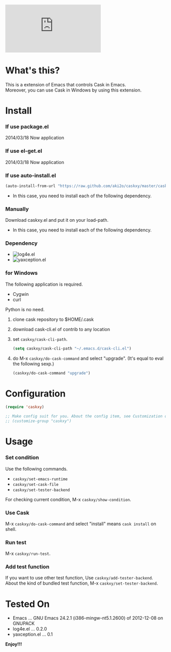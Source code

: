 ![Japanese](https://github.com/aki2o/caskxy/blob/master/README-ja.md)

# What's this?

This is a extension of Emacs that controls Cask in Emacs.  
Moreover, you can use Cask in Windows by using this extension.  

# Install

### If use package.el

2014/03/18 Now application

### If use el-get.el

2014/03/18 Now application

### If use auto-install.el

```lisp
(auto-install-from-url "https://raw.github.com/aki2o/caskxy/master/caskxy.el")
```
-   In this case, you need to install each of the following dependency.

### Manually

Download caskxy.el and put it on your load-path.  
-   In this case, you need to install each of the following dependency.

### Dependency

-   ![log4e.el](https://github.com/aki2o/log4e)
-   ![yaxception.el](https://github.com/aki2o/yaxception)

### for Windows

The following application is required.
-   Cygwin
-   curl

<span class="underline">Python is no need.</span>  

1.  clone cask repository to $HOME/.cask

2.  download cask-cli.el of contrib to any location

3.  set `caskxy/cask-cli-path`.
    
    ```lisp
    (setq caskxy/cask-cli-path "~/.emacs.d/cask-cli.el")
    ```

4.  do M-x `caskxy/do-cask-command` and select "upgrade". (It's equal to eval the following sexp.)
    
    ```lisp
    (caskxy/do-cask-command "upgrade")
    ```

# Configuration

```lisp
(require 'caskxy)

;; Make config suit for you. About the config item, see Customization or eval the following sexp.
;; (customize-group "caskxy")
```

# Usage

### Set condition

Use the following commands.  
-   `caskxy/set-emacs-runtime`
-   `caskxy/set-cask-file`
-   `caskxy/set-tester-backend`

For checking current condition, M-x `caskxy/show-condition`.  

### Use Cask

M-x `caskxy/do-cask-command` and select "install" means `cask install` on shell.  

### Run test

M-x `caskxy/run-test`.  

### Add test function

If you want to use other test function, Use `caskxy/add-tester-backend`.  
About the kind of bundled test function, M-x `caskxy/set-tester-backend`.  

# Tested On

-   Emacs &#x2026; GNU Emacs 24.2.1 (i386-mingw-nt5.1.2600) of 2012-12-08 on GNUPACK
-   log4e.el &#x2026; 0.2.0
-   yaxception.el &#x2026; 0.1

**Enjoy!!!**
